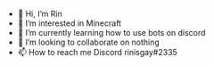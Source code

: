 - 👋 Hi, I’m Rin
- 👀 I’m interested in Minecraft
- 🌱 I’m currently learning how to use bots on discord
- 💞️ I’m looking to collaborate on nothing
- 📫 How to reach me Discord rinisgay#2335

<!---
ItzMitsui is a ✨ special ✨ repository because its `README.md` (this file) appears on your GitHub profile.
You can click the Preview link to take a look at your changes.
--->
